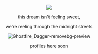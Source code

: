 <p align="center"

![](https://komarev.com/ghpvc/?username=itarinn&color=lightgrey)









<p align="center"


this dream isn't feeling sweet, 

<p align="center"

we're reeling through the midnight streets

<p align="center"


![Ghostfire_Dagger-removebg-preview](https://github.com/user-attachments/assets/8abe9906-9b72-4428-bd22-6d50812f37ca)





<p align="center"
  


profiles here soon
</p
